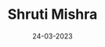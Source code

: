 ---
layout: member
category: Project-Associate
title: Shruti Mishra
date: 24-03-2023
image: shrutim.jpeg
role: Data Analyst

permalink: 'team/shrutim'
social:
    linkedin: 
    twitter:
    orcid: 
    google-scholar: 
    email: shrutim@iitk.ac.in
---